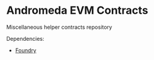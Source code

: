 # Andromeda EVM Contracts
Miscellaneous helper contracts repository

Dependencies:
- [Foundry](https://book.getfoundry.sh/)
 
